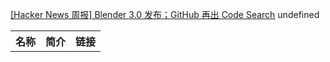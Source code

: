 [[Hacker News 周报] Blender 3.0 发布；GitHub 再出 Code Search](https://www.bilibili.com/video/BV1NL411L7U1)
            <table>            <theader>
                <th>名称</th>
                <th>简介</th>
                <th>链接</th>
            </theader>            <tbody>
                undefined
            </tbody>            </table>